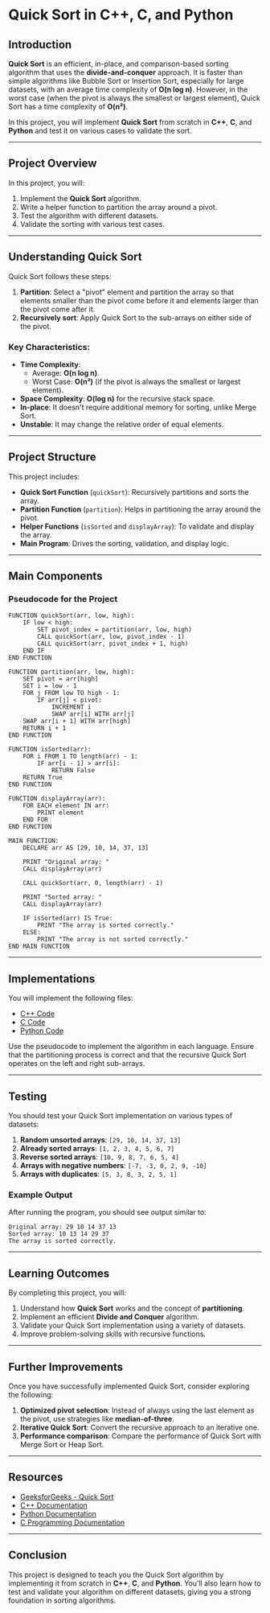 # **Quick Sort in C++, C, and Python**

## **Introduction**
**Quick Sort** is an efficient, in-place, and comparison-based sorting algorithm that uses the **divide-and-conquer** approach. It is faster than simple algorithms like Bubble Sort or Insertion Sort, especially for large datasets, with an average time complexity of **O(n log n)**. However, in the worst case (when the pivot is always the smallest or largest element), Quick Sort has a time complexity of **O(n²)**.

In this project, you will implement **Quick Sort** from scratch in **C++**, **C**, and **Python** and test it on various cases to validate the sort.

---

## **Project Overview**

In this project, you will:
1. Implement the **Quick Sort** algorithm.
2. Write a helper function to partition the array around a pivot.
3. Test the algorithm with different datasets.
4. Validate the sorting with various test cases.

---

## **Understanding Quick Sort**

Quick Sort follows these steps:
1. **Partition**: Select a "pivot" element and partition the array so that elements smaller than the pivot come before it and elements larger than the pivot come after it.
2. **Recursively sort**: Apply Quick Sort to the sub-arrays on either side of the pivot.

### **Key Characteristics**:
- **Time Complexity**:
  - Average: **O(n log n)**.
  - Worst Case: **O(n²)** (if the pivot is always the smallest or largest element).
- **Space Complexity**: **O(log n)** for the recursive stack space.
- **In-place**: It doesn't require additional memory for sorting, unlike Merge Sort.
- **Unstable**: It may change the relative order of equal elements.

---

## **Project Structure**

This project includes:
- **Quick Sort Function** (`quickSort`): Recursively partitions and sorts the array.
- **Partition Function** (`partition`): Helps in partitioning the array around the pivot.
- **Helper Functions** (`isSorted` and `displayArray`): To validate and display the array.
- **Main Program**: Drives the sorting, validation, and display logic.

---

## **Main Components**

### **Pseudocode for the Project**

```plaintext
FUNCTION quickSort(arr, low, high):
    IF low < high:
        SET pivot_index = partition(arr, low, high)
        CALL quickSort(arr, low, pivot_index - 1)
        CALL quickSort(arr, pivot_index + 1, high)
    END IF
END FUNCTION

FUNCTION partition(arr, low, high):
    SET pivot = arr[high]
    SET i = low - 1
    FOR j FROM low TO high - 1:
        IF arr[j] < pivot:
            INCREMENT i
            SWAP arr[i] WITH arr[j]
    SWAP arr[i + 1] WITH arr[high]
    RETURN i + 1
END FUNCTION

FUNCTION isSorted(arr):
    FOR i FROM 1 TO length(arr) - 1:
        IF arr[i - 1] > arr[i]:
            RETURN False
    RETURN True
END FUNCTION

FUNCTION displayArray(arr):
    FOR EACH element IN arr:
        PRINT element
    END FOR
END FUNCTION

MAIN FUNCTION:
    DECLARE arr AS [29, 10, 14, 37, 13]

    PRINT "Original array: "
    CALL displayArray(arr)

    CALL quickSort(arr, 0, length(arr) - 1)

    PRINT "Sorted array: "
    CALL displayArray(arr)

    IF isSorted(arr) IS True:
        PRINT "The array is sorted correctly."
    ELSE:
        PRINT "The array is not sorted correctly."
END MAIN FUNCTION
```

---

## **Implementations**

You will implement the following files:

- [C++ Code](./quick_sort.cpp)
- [C Code](./quick_sort.c)
- [Python Code](./quick_sort.py)

Use the pseudocode to implement the algorithm in each language. Ensure that the partitioning process is correct and that the recursive Quick Sort operates on the left and right sub-arrays.

---

## **Testing**

You should test your Quick Sort implementation on various types of datasets:
1. **Random unsorted arrays**: `[29, 10, 14, 37, 13]`
2. **Already sorted arrays**: `[1, 2, 3, 4, 5, 6, 7]`
3. **Reverse sorted arrays**: `[10, 9, 8, 7, 6, 5, 4]`
4. **Arrays with negative numbers**: `[-7, -3, 0, 2, 9, -10]`
5. **Arrays with duplicates**: `[5, 3, 8, 3, 2, 5, 1]`

### **Example Output**
After running the program, you should see output similar to:

```plaintext
Original array: 29 10 14 37 13 
Sorted array: 10 13 14 29 37 
The array is sorted correctly.
```

---

## **Learning Outcomes**

By completing this project, you will:
1. Understand how **Quick Sort** works and the concept of **partitioning**.
2. Implement an efficient **Divide and Conquer** algorithm.
3. Validate your Quick Sort implementation using a variety of datasets.
4. Improve problem-solving skills with recursive functions.

---

## **Further Improvements**

Once you have successfully implemented Quick Sort, consider exploring the following:
1. **Optimized pivot selection**: Instead of always using the last element as the pivot, use strategies like **median-of-three**.
2. **Iterative Quick Sort**: Convert the recursive approach to an iterative one.
3. **Performance comparison**: Compare the performance of Quick Sort with Merge Sort or Heap Sort.

---

## **Resources**
- [GeeksforGeeks - Quick Sort](https://www.geeksforgeeks.org/quick-sort/)
- [C++ Documentation](https://en.cppreference.com/w/)
- [Python Documentation](https://docs.python.org/3/tutorial/datastructures.html)
- [C Programming Documentation](https://en.cppreference.com/w/c)

---

## **Conclusion**

This project is designed to teach you the Quick Sort algorithm by implementing it from scratch in **C++**, **C**, and **Python**. You’ll also learn how to test and validate your algorithm on different datasets, giving you a strong foundation in sorting algorithms.

